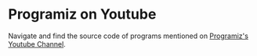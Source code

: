 # Programiz on Youtube

Navigate and find the source code of programs mentioned on [Programiz's Youtube Channel](https://www.youtube.com/channel/UCREFp3D_n8JfcDonlm7Mpyw "Programiz's Youtube Channel").
